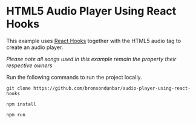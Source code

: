 # HTML5 Audio Player Using React Hooks

This example uses <a href="https://reactjs.org/docs/hooks-intro.html" rel="noopener noreferrer" target="_blank">React Hooks</a> together with the HTML5 audio tag to create an audio player.

_Please note all songs used in this example remain the property their respective owners_

Run the following commands to run the project locally.

`git clone https://github.com/bronsondunbar/audio-player-using-react-hooks`

`npm install`

`npm run`

